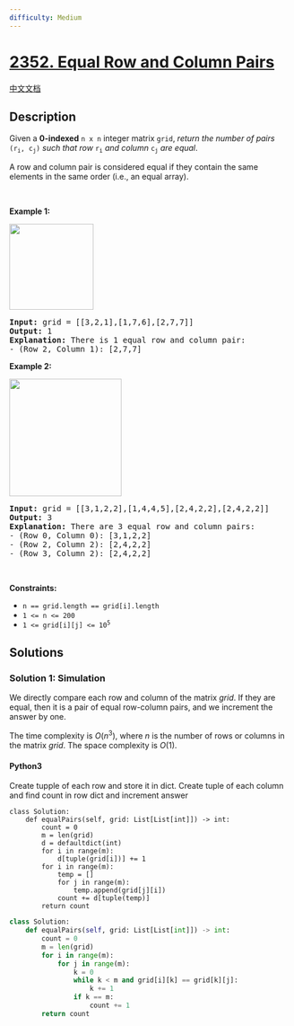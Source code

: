 ```yaml
---
difficulty: Medium
---
```


<!-- problem:start -->

# [2352. Equal Row and Column Pairs](https://leetcode.com/problems/equal-row-and-column-pairs)

[中文文档](/solution/2300-2399/2352.Equal%20Row%20and%20Column%20Pairs/README.md)

## Description

<!-- description:start -->

<p>Given a <strong>0-indexed</strong> <code>n x n</code> integer matrix <code>grid</code>, <em>return the number of pairs </em><code>(r<sub>i</sub>, c<sub>j</sub>)</code><em> such that row </em><code>r<sub>i</sub></code><em> and column </em><code>c<sub>j</sub></code><em> are equal</em>.</p>

<p>A row and column pair is considered equal if they contain the same elements in the same order (i.e., an equal array).</p>

<p>&nbsp;</p>
<p><strong class="example">Example 1:</strong></p>
<img alt="" src="https://fastly.jsdelivr.net/gh/doocs/leetcode@main/solution/2300-2399/2352.Equal%20Row%20and%20Column%20Pairs/images/ex1.jpg" style="width: 150px; height: 153px;" />
<pre>
<strong>Input:</strong> grid = [[3,2,1],[1,7,6],[2,7,7]]
<strong>Output:</strong> 1
<strong>Explanation:</strong> There is 1 equal row and column pair:
- (Row 2, Column 1): [2,7,7]
</pre>

<p><strong class="example">Example 2:</strong></p>
<img alt="" src="https://fastly.jsdelivr.net/gh/doocs/leetcode@main/solution/2300-2399/2352.Equal%20Row%20and%20Column%20Pairs/images/ex2.jpg" style="width: 200px; height: 209px;" />
<pre>
<strong>Input:</strong> grid = [[3,1,2,2],[1,4,4,5],[2,4,2,2],[2,4,2,2]]
<strong>Output:</strong> 3
<strong>Explanation:</strong> There are 3 equal row and column pairs:
- (Row 0, Column 0): [3,1,2,2]
- (Row 2, Column 2): [2,4,2,2]
- (Row 3, Column 2): [2,4,2,2]
</pre>

<p>&nbsp;</p>
<p><strong>Constraints:</strong></p>

<ul>
	<li><code>n == grid.length == grid[i].length</code></li>
	<li><code>1 &lt;= n &lt;= 200</code></li>
	<li><code>1 &lt;= grid[i][j] &lt;= 10<sup>5</sup></code></li>
</ul>

<!-- description:end -->

## Solutions

<!-- solution:start -->

### Solution 1: Simulation

We directly compare each row and column of the matrix $grid$. If they are equal, then it is a pair of equal row-column pairs, and we increment the answer by one.

The time complexity is $O(n^3)$, where $n$ is the number of rows or columns in the matrix $grid$. The space complexity is $O(1)$.

<!-- tabs:start -->

#### Python3

Create tupple of each row and store it in dict. Create tuple of each column and find count in row dict and increment answer

```python3
class Solution:
    def equalPairs(self, grid: List[List[int]]) -> int:
        count = 0
        m = len(grid)
        d = defaultdict(int)
        for i in range(m):
            d[tuple(grid[i])] += 1
        for i in range(m):
            temp = []
            for j in range(m):
                temp.append(grid[j][i])
            count += d[tuple(temp)]
        return count
```

```python
class Solution:
    def equalPairs(self, grid: List[List[int]]) -> int:
        count = 0
        m = len(grid)
        for i in range(m):
            for j in range(m):
                k = 0
                while k < m and grid[i][k] == grid[k][j]:
                    k += 1
                if k == m:
                    count += 1
        return count
```
